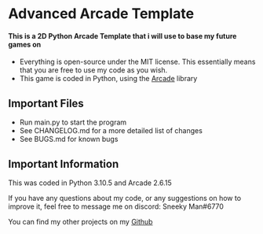 # Advanced Arcade Template
#### This is a 2D Python Arcade Template that i will use to base my future games on

* Everything is open-source under the MIT license. This essentially means that you are free to use my code as you wish.
* This game is coded in Python, using the [Arcade](https://api.arcade.academy/en/latest/) library

## Important Files
* Run main.py to start the program
* See CHANGELOG.md for a more detailed list of changes
* See BUGS.md for known bugs

## Important Information

This was coded in Python 3.10.5 and Arcade 2.6.15

If you have any questions about my code, or any suggestions on how to improve it, 
feel free to message me on discord: Sneeky Man#6770

You can find my other projects on my [Github](https://github.com/Sneeky-Man)